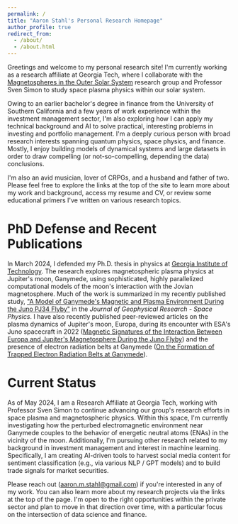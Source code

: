 ```yaml
---
permalink: /
title: "Aaron Stahl's Personal Research Homepage"
author_profile: true
redirect_from: 
  - /about/
  - /about.html
---
```

Greetings and welcome to my personal research site! I'm currently working as a research affiliate at Georgia Tech, where I collaborate with the [Magnetospheres in the Outer Solar System](https://svensimon.gatech.edu/) research group and Professor Sven Simon to study space plasma physics within our solar system. 

Owing to an earlier bachelor's degree in finance from the University of Southern California and a few years of work experience within the investment management sector, I'm also exploring how I can apply my technical background and AI to solve practical, interesting problems in investing and portfolio management. I'm a deeply curious person with broad research interests spanning quantum physics, space physics, and finance. Mostly, I enjoy building models of dynamical systems and large datasets in order to draw compelling (or not-so-compelling, depending the data) conclusions. 

I'm also an avid musician, lover of CRPGs, and a husband and father of two. Please feel free to explore the links at the top of the site to learn more about my work and background, access my resume and CV, or review some educational primers I've written on various research topics.

PhD Defense and Recent Publications
======
In March 2024, I defended my Ph.D. thesis in physics at [Georgia Institute of Technology](https://grad.gatech.edu/events/phd-defense-aaron-stahl). The research explores magnetospheric plasma physics at Jupiter's moon, Ganymede, using sophisticated, highly parallelized computational models of the moon's interaction with the Jovian magnetosphere. Much of the work is summarized in my recently published study, ["A Model of Ganymede's Magnetic and Plasma Environment During the Juno PJ34 Flyby"](https://agupubs.onlinelibrary.wiley.com/doi/full/10.1029/2023JA032113) in the _Journal of Geophysical Research - Space Physics_. I have also recently published peer-reviewed articles on the plasma dynamics of Jupiter's moon, Europa, during its encounter with ESA's Juno spacecraft in 2022 ([Magnetic Signatures of the Interaction Between Europa and Jupiter's Magnetosphere During the Juno Flyby](https://agupubs.onlinelibrary.wiley.com/doi/10.1029/2023GL106810)) and the presence of electron radiation belts at Ganymede ([On the Formation of Trapped Electron Radiation Belts at Ganymede](https://agupubs.onlinelibrary.wiley.com/doi/full/10.1029/2024GL109058)).

Current Status
======
As of May 2024, I am a Research Affiliate at Georgia Tech, working with Professor Sven Simon to continue advancing our group's research efforts in space plasma and magnetospheric physics. Within this space, I'm currently investigating how the perturbed electromagnetic environment near Ganymede couples to the behavior of energetic neutral atoms (ENAs) in the vicinity of the moon. Additionally, I'm pursuing other research related to my background in investment management and interest in machine learning. Specifically, I am creating AI-driven tools to harvest social media content for sentiment classification (e.g., via various NLP / GPT models) and to build trade signals for market securities.

Please reach out ([aaron.m.stahl@gmail.com](mailto:aaron.m.stahl@gmail.com)) if you're interested in any of my work. You can also learn more about my research projects via the links at the top of the page. I'm open to the right opportunities within the private sector and plan to move in that direction over time, with a particular focus on the intersection of data science and finance.
